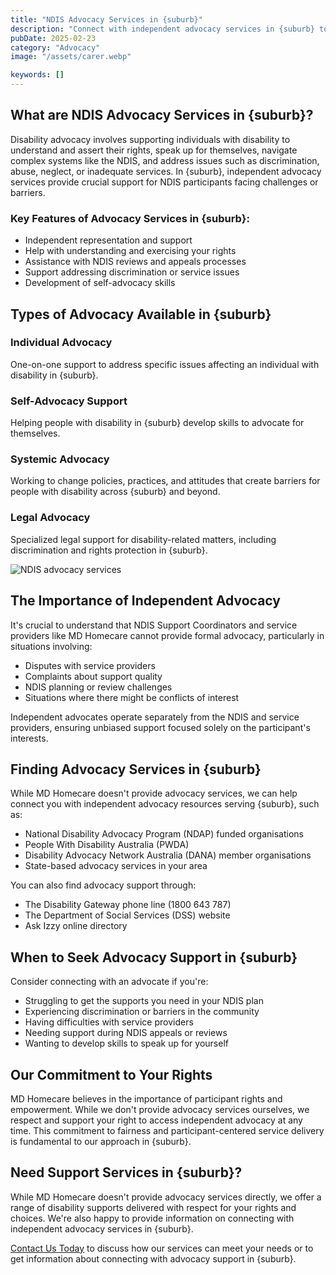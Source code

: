 ```yaml
---
title: "NDIS Advocacy Services in {suburb}"
description: "Connect with independent advocacy services in {suburb} to help understand and assert your rights, navigate the NDIS system, and address issues affecting people with disability."
pubDate: 2025-02-23
category: "Advocacy"
image: "/assets/carer.webp"

keywords: []
---
```


## What are NDIS Advocacy Services in {suburb}?

Disability advocacy involves supporting individuals with disability to understand and assert their rights, speak up for themselves, navigate complex systems like the NDIS, and address issues such as discrimination, abuse, neglect, or inadequate services. In {suburb}, independent advocacy services provide crucial support for NDIS participants facing challenges or barriers.

### Key Features of Advocacy Services in {suburb}:

- Independent representation and support
- Help with understanding and exercising your rights
- Assistance with NDIS reviews and appeals processes
- Support addressing discrimination or service issues
- Development of self-advocacy skills

## Types of Advocacy Available in {suburb}

### Individual Advocacy

One-on-one support to address specific issues affecting an individual with disability in {suburb}.

### Self-Advocacy Support

Helping people with disability in {suburb} develop skills to advocate for themselves.

### Systemic Advocacy

Working to change policies, practices, and attitudes that create barriers for people with disability across {suburb} and beyond.

### Legal Advocacy

Specialized legal support for disability-related matters, including discrimination and rights protection in {suburb}.

![NDIS advocacy services](/assets/carer.webp)

## The Importance of Independent Advocacy

It's crucial to understand that NDIS Support Coordinators and service providers like MD Homecare cannot provide formal advocacy, particularly in situations involving:

- Disputes with service providers
- Complaints about support quality
- NDIS planning or review challenges
- Situations where there might be conflicts of interest

Independent advocates operate separately from the NDIS and service providers, ensuring unbiased support focused solely on the participant's interests.

## Finding Advocacy Services in {suburb}

While MD Homecare doesn't provide advocacy services, we can help connect you with independent advocacy resources serving {suburb}, such as:

- National Disability Advocacy Program (NDAP) funded organisations
- People With Disability Australia (PWDA)
- Disability Advocacy Network Australia (DANA) member organisations
- State-based advocacy services in your area

You can also find advocacy support through:
- The Disability Gateway phone line (1800 643 787)
- The Department of Social Services (DSS) website
- Ask Izzy online directory

## When to Seek Advocacy Support in {suburb}

Consider connecting with an advocate if you're:

- Struggling to get the supports you need in your NDIS plan
- Experiencing discrimination or barriers in the community
- Having difficulties with service providers
- Needing support during NDIS appeals or reviews
- Wanting to develop skills to speak up for yourself

## Our Commitment to Your Rights

MD Homecare believes in the importance of participant rights and empowerment. While we don't provide advocacy services ourselves, we respect and support your right to access independent advocacy at any time. This commitment to fairness and participant-centered service delivery is fundamental to our approach in {suburb}.

## Need Support Services in {suburb}?

While MD Homecare doesn't provide advocacy services directly, we offer a range of disability supports delivered with respect for your rights and choices. We're also happy to provide information on connecting with independent advocacy services in {suburb}.

[Contact Us Today](/contact) to discuss how our services can meet your needs or to get information about connecting with advocacy support in {suburb}. 